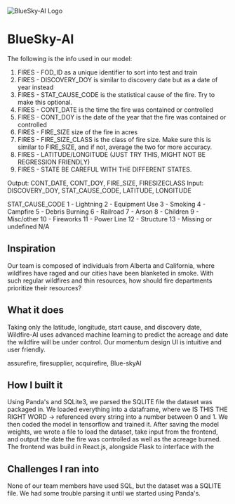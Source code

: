 ![BlueSky-AI Logo](https://media.discordapp.net/attachments/733836130277130263/734503177566552114/unknown.png)

# BlueSky-AI

The following is the info used in our model:
1. FIRES - FOD_ID as a unique identifier to sort into test and train
3. FIRES - DISCOVERY_DOY is similar to discovery date but as a date of year instead
5. FIRES - STAT_CAUSE_CODE is the statistical cause of the fire. Try to make this optional.
6. FIRES - CONT_DATE is the time the fire was contained or controlled
7. FIRES - CONT_DOY is the date of the year that the fire was contained or controlled
9. FIRES - FIRE_SIZE size of the fire in acres
10. FIRES - FIRE_SIZE_CLASS is the class of fire size. Make sure this is similar to FIRE_SIZE, and if not, average the two for more accuracy.
11. FIRES - LATITUDE/LONGITUDE (JUST TRY THIS, MIGHT NOT BE REGRESSION FRIENDLY)
12. FIRES - STATE BE CAREFUL WITH THE DIFFERENT STATES. 

Output: CONT_DATE, CONT_DOY, FIRE_SIZE, FIRESIZECLASS
Input: DISCOVERY_DOY, STAT_CAUSE_CODE, LATITUDE, LONGITUDE

STAT_CAUSE_CODE 
1 - Lightning
2 - Equipment Use
3 - Smoking
4 - Campfire
5 - Debris Burning
6 - Railroad
7 - Arson
8 - Children
9 - Misc/other
10 - Fireworks
11 - Power Line
12 - Structure
13 - Missing or undefined  N/A

## Inspiration
Our team is composed of individuals from Alberta and California, where wildfires have raged and our cities have been blanketed in smoke. With such regular wildfires and thin resources, how should fire departments prioritize their resources?

## What it does
Taking only the latitude, longitude, start cause, and discovery date, Wildfire-AI uses advanced machine learning to predict the acreage and date the wildfire will be under control. Our momentum design UI is intuitive and user friendly. 

assurefire, firesupplier, acquirefire, Blue-skyAI

## How I built it
Using Panda's and SQLite3, we parsed the SQLITE file the dataset was packaged in. We loaded everything into a dataframe, where we IS THIS THE RIGHT WORD -> referenced every string into a number between 0 and 1. We then coded the model in tensorflow and trained it. After saving the model weights, we wrote a file to load the dataset, take input from the frontend, and output the date the fire was controlled as well as the acreage burned. The frontend was build in React.js, alongside Flask to interface with the 

## Challenges I ran into
None of our team members have used SQL, but the dataset was a SQLITE file. We had some trouble parsing it until we started using Panda's. 

